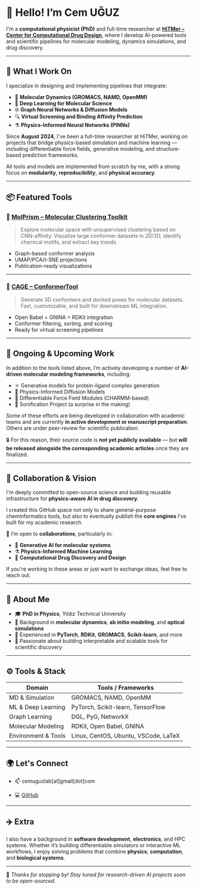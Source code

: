 # 👋 Hello! I’m Cem UĞUZ

I'm a **computational physicist (PhD)** and full-time researcher at [**HiTMer – Center for Computational Drug Design**](https://www.durdagilab.com), where I develop AI-powered tools and scientific pipelines for molecular modeling, dynamics simulations, and drug discovery.


---

## 🔬 What I Work On

I specialize in designing and implementing pipelines that integrate:

- 🧬 **Molecular Dynamics (GROMACS, NAMD, OpenMM)**
- 🤖 **Deep Learning for Molecular Science**
- 🌐 **Graph Neural Networks & Diffusion Models**
- 🔍 **Virtual Screening and Binding Affinity Prediction**
- ⚗️ **Physics-Informed Neural Networks (PINNs)**

Since **August 2024**, I've been a full-time researcher at HiTMer, working on projects that bridge physics-based simulation and machine learning — including differentiable force fields, generative modeling, and structure-based prediction frameworks.

All tools and models are implemented from scratch by me, with a strong focus on **modularity**, **reproducibility**, and **physical accuracy**.

---

## 📦 Featured Tools

### 🔹 [MolPrism – Molecular Clustering Toolkit](https://github.com/cemuguz-lab/MolPrism-Molecular-Clustering-and-Analysis-Toolkit)
> Explore molecular space with unsupervised clustering based on CNN-affinity. Visualize large conformer datasets in 2D/3D, identify chemical motifs, and extract key trends.

- Graph-based conformer analysis
- UMAP/PCA/t-SNE projections
- Publication-ready visualizations

---

### 🔹 [CAGE – ConformerTool](https://github.com/cemuguz-lab/CAGE-ConformerTool)
> Generate 3D conformers and docked poses for molecular datasets. Fast, customizable, and built for downstream ML integration.

- Open Babel + GNINA + RDKit integration
- Conformer filtering, sorting, and scoring
- Ready for virtual screening pipelines

---

## 🚧 Ongoing & Upcoming Work

In addition to the tools listed above, I’m actively developing a number of **AI-driven molecular modeling frameworks**, including:

- ⚛️ Generative models for protein-ligand complex generation
- 🧠 Physics-Informed Diffusion Models
- 🧮 Differentiable Force Field Modules (CHARMM-based)
- 🎵 Sonification Project (a surprise in the making)

Some of these efforts are being developed in collaboration with academic teams and are currently **in active development or manuscript preparation**. Others are under peer-review for scientific publication.

🔒 For this reason, their source code is **not yet publicly available** — but **will be released alongside the corresponding academic articles** once they are finalized.


---

## 🤝 Collaboration & Vision

I'm deeply committed to open-source science and building reusable infrastructure for **physics-aware AI in drug discovery**.

I created this GitHub space not only to share general-purpose cheminformatics tools, but also to eventually publish the **core engines** I’ve built for my academic research.

📢 I’m open to **collaborations**, particularly in:

- 🧠 **Generative AI for molecular systems**
- ⚗️ **Physics-Informed Machine Learning**
- 💊 **Computational Drug Discovery and Design**

If you're working in these areas or just want to exchange ideas, feel free to reach out.

---

## 🧠 About Me

- 🎓 **PhD in Physics**, Yıldız Technical University  
- 🧪 Background in **molecular dynamics**, **ab initio modeling**, and **optical simulations**  
- 🤖 Experienced in **PyTorch**, **RDKit**, **GROMACS**, **Scikit-learn**, and more  
- 🧰 Passionate about building interpretable and scalable tools for scientific discovery  

---

## ⚙️ Tools & Stack

| Domain                | Tools / Frameworks                     |
|----------------------|----------------------------------------|
| MD & Simulation       | GROMACS, NAMD, OpenMM                 |
| ML & Deep Learning    | PyTorch, Scikit-learn, TensorFlow     |
| Graph Learning        | DGL, PyG, NetworkX                    |
| Molecular Modeling    | RDKit, Open Babel, GNINA              |
| Environment & Tools   | Linux, CentOS, Ubuntu, VSCode, LaTeX |

---

## 🌍 Let's Connect

- 📫 cemuguzlab[at]gmail[dot]com  
<!-- 
- 🔗 [LinkedIn](https://www.linkedin.com/in/your-profile)  
- 📚 [ResearchGate](https://www.researchgate.net/profile/Your-Name)  
-->  
- 💻 [GitHub](https://github.com/cemuguz-lab)

---

## ✈️ Extra

I also have a background in **software development**, **electronics**, and HPC systems. Whether it’s building differentiable simulators or interactive ML workflows, I enjoy solving problems that combine **physics**, **computation**, and **biological systems**.


---

📌 _Thanks for stopping by! Stay tuned for research-driven AI projects soon to be open-sourced._
